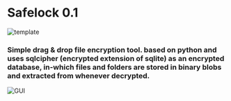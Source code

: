 # Safelock 0.1

![template](/images/2017/11/template.png)

### Simple drag & drop file encryption tool. based on python and uses sqlcipher (encrypted extension of sqlite) as an encrypted database, in-which files and folders are stored in binary blobs and extracted from whenever decrypted.

![GUI](/images/2017/11/gui.gif)
